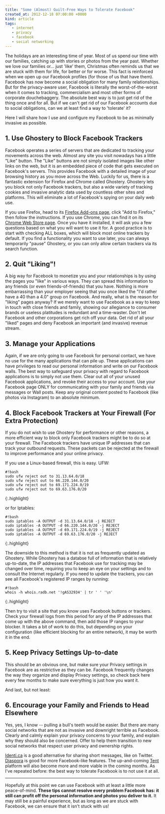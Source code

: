 ```yaml
---
title: "Some (Almost) Guilt-Free Ways to Tolerate Facebook"
created_at: 2012-12-18 07:00:00 +0000
kind: article
tags:
   - internet
   - privacy
   - facebook
   - social networking
---
```


The holidays are an interesting time of year. Most of us spend our time with our families, catching up with stories or photos from the year past. Whether we love our families or... just 'like' them, Christmas often reminds us that we are stuck with them for life, for better or for worse. This fact is reinforced when we open up our Facebook profiles (for those of us that have them). Facebook has now become a social obligation for many family relationships. But for the privacy-aware user, Facebook is literally the worst-of-the-worst when it comes to tracking, commercialism and most other forms of corporate douchebaggery. The absolute best way is to just get rid of the thing once and for all. But if we can't get rid of our Facebook accounts due to social obligations, can we at least find a way to 'tolerate' it?

Here I will share how I use and configure my Facebook to be as minimally invasive as possible.

<!-- more -->

## 1. Use Ghostery to Block Facebook Trackers

Facebook operates a series of servers that are dedicated to tracking your movements across the web. Almost any site you visit nowadays has a little "Like" button. The "Like" buttons are not simply isolated images like other links on the web, but it is an embedded piece of code that gets executed on Facebook's servers. This provides Facebook with a detailed image of your browsing history as you move across the Web. Luckily for us, there is a fantastic extension for Firefox and Chrome called Ghostery. Ghostery lets you block not only Facebook trackers, but also a wide variety of tracking cookies and invasive analytic data used by countless other sites and platforms. This will eliminate a lot of Facebook's spying on your daily web use.

If you use Firefox, head to its [Firefox Add-ons page](https://addons.mozilla.org/en-US/firefox/addon/ghostery/), click "Add to Firefox," then follow the instructions. If you use Chrome, you can find it on its [Chrome Web Store page](https://www.google.ca/url?sa=t&amp;rct=j&amp;q=&amp;esrc=s&amp;source=web&amp;cd=1&amp;cad=rja&amp;ved=0CCwQFjAA&amp;url=https%3A%2F%2Fchrome.google.com%2Fwebstore%2Fdetail%2Fghostery%2Fmlomiejdfkolichcflejclcbmpeaniij%3Fhl%3Den&amp;ei=KKnQUMT5EMfaywHrp4CYBA&amp;usg=AFQjCNFXi-NAcIYeq985_Er7u2QSoFu-uw&amp;bvm=bv.1355534169,d.aWc). Once you have it installed, it will ask you a few questions based on what you will want to use it for. A good practice is to start with checking ALL boxes, which will block most online trackers by default. If you find a functionality you want to use later, you can always temporarily "pause" Ghostery, or you can only allow certain trackers via its search function.


## 2. Quit "Liking"!

A big way for Facebook to monetize you and your relationships is by using the pages you "like" in various ways. They can spread this information to any friends (or even friends-of-friends) that you have. Nothing is more embarrassing than your employer seeing that you once liked the "I'd rather have a 40 than a 4.0" group on Facebook. And really, what is the reason for "liking" pages anyway? If we merely want to use Facebook as a way to keep in touch with close friends and family, showing our allegiance to consumer brands or useless platitudes is redundant and a time-waster. Don't let Facebook and other corporations get rich off your data. Get rid of all your "liked" pages and deny Facebook an important (and invasive) revenue stream.


## 3. Manage your Applications

Again, if we are only going to use Facebook for personal contact, we have no use for the many applications that can pile up. These applications can have privileges to read our personal information and write on our Facebook walls. The best way to safeguard your privacy with regard to Facebook applications is to simply not use them. Clear out all of your unused Facebook applications, and revoke their access to your account. Use your Facebook page ONLY for communicating with your family and friends via messages or Wall posts. Keep any original content posted to Facebook (like photos via Instagram) to an absolute minimum.


## 4. Block Facebook Trackers at Your Firewall (For Extra Protection)

If you do not wish to use Ghostery for performance or other reasons, a more efficient way to block only Facebook trackers might be to do so at your firewall. The Facebook trackers have unique IP addresses that can track your outbound requests. These packets can be rejected at the firewall to improve performance and your online privacy.

If you use a Linux-based firewall, this is easy. UFW:

~~~
#!bash
sudo ufw reject out to 31.13.64.0/18
sudo ufw reject out to 66.220.144.0/20
sudo ufw reject out to 69.171.224.0/19
sudo ufw reject out to 69.63.176.0/20
~~~
{:.highlight}

or for Iptables:

~~~
#!bash
sudo iptables -A OUTPUT -d 31.13.64.0/18 -j REJECT
sudo iptables -A OUTPUT -d 66.220.144.0/20 -j REJECT
sudo iptables -A OUTPUT -d 69.171.224.0/19 -j REJECT
sudo iptables -A OUTPUT -d 69.63.176.0/20 -j REJECT
~~~
{:.highlight}

The downside to this method is that it is not as frequently updated as Ghostery. While Ghostery has a databse full of information that is relatively up-to-date, the IP addresses that Facebook use for tracking may be changed over time, requiring you to keep an eye on your settings and to consult the Internet regularly. If you need to update the trackers, you can see all Facebook's registered IP ranges by running:

~~~
#!bash
whois -h whois.radb.net '!gAS32934' | tr ' ' '\n'
~~~
{:.highlight}

Then try to visit a site that you know uses Facebook buttons or trackers. Check your firewall logs from this period for any of the IP addresses that come up with the above command, then add those IP ranges to your blocker. It takes a bit of work to do this, but depending on your configuration (like efficient blocking for an entire network), it may be worth it in the end.


## 5. Keep Privacy Settings Up-to-date

This should be an obvious one, but make sure your Privacy settings in Facebook are as restrictive as they can be. Facebook frequently changes the way they organize and display Privacy settings, so check back here every few months to make sure everything is just how you want it.

And last, but not least:

## 6. Encourage your Family and Friends to Head Elsewhere

Yes, yes, I know -- pulling a bull's teeth would be easier. But there are many social networks that are not as invasive and downright terrible as Facebook. Clearly and calmly explain your privacy concerns to your family, and explain why they should also be concerned. Offer to help them transition to new social networks that respect user privacy and ownership rights.

[Identi.ca](https://identi.ca) is a good alternative for sharing short messages, like on Twitter. [Diaspora](https://joindiaspora.com) is good for more Facebook-like features. The up-and-coming [Tent](http://tent.io) platform will also become more and more viable in the coming months. As I've repeated before: the best way to tolerate Facebook is to not use it at all.

---

Hopefully at this point we can use Facebook with at least a little more peace-of-mind. **These tips cannot resolve every problem Facebook has: it still can profit off the personal information and photos you deliver to it.** It may still be a painful experience, but as long as we are stuck with Facebook, we can ensure that it isn't stuck with us!
